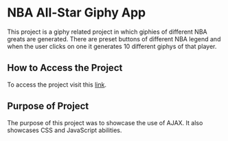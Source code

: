 # NBA All-Star Giphy App

This project is a giphy related project in which giphies of different NBA greats are generated. There are preset buttons of different NBA legend and when the user clicks on one it generates 10 different giphys of that player.

## How to Access the Project

To access the project visit this [link](https://kooldrmony.github.io/Giphy-Project/).

## Purpose of Project

The purpose of this project was to showcase the use of AJAX. It also showcases CSS and JavaScript abilities. 

